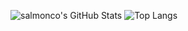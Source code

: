 ![salmonco's GitHub Stats](https://github-readme-stats.vercel.app/api?username=salmonco&show_icons=true&theme=onedark)
![Top Langs](https://github-readme-stats.vercel.app/api/top-langs/?username=salmonco&layout=compact&theme=onedark)

